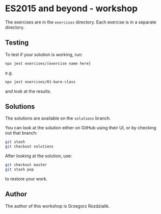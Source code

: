 # ES2015 and beyond - workshop

The exercises are in the `exercises` directory. Each exercise is in a separate directory.

## Testing

To test if your solution is working, run:

```sh
npx jest exercises/[exercise name here]
```

e.g.

```sh
npx jest exercises/01-bare-class
```

and look at the results.

## Solutions

The solutions are available on the `solutions` branch.

You can look at the solution either on GitHub using their UI, or by checking out that branch:

```sh
git stash
git checkout solutions
```

After looking at the solution, use:

```sh
git checkout master
git stash pop
```

to restore your work.

## Author

The author of this workshop is Grzegorz Rozdzialik.
